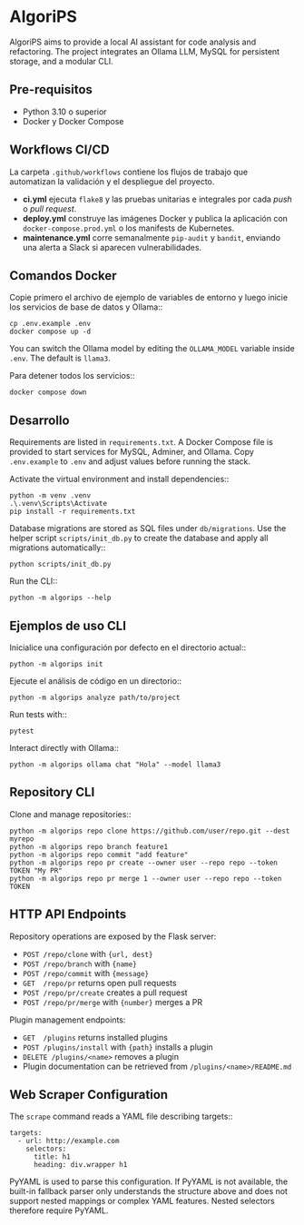 # AlgoriPS

AlgoriPS aims to provide a local AI assistant for code analysis and refactoring. The
project integrates an Ollama LLM, MySQL for persistent storage, and a modular CLI.

## Pre-requisitos

* Python 3.10 o superior
* Docker y Docker Compose

## Workflows CI/CD
La carpeta `.github/workflows` contiene los flujos de trabajo que
automatizan la validación y el despliegue del proyecto.
- **ci.yml** ejecuta `flake8` y las pruebas unitarias e
  integrales por cada *push* o *pull request*.
- **deploy.yml** construye las imágenes Docker y publica la
  aplicación con `docker-compose.prod.yml` o los manifests de
  Kubernetes.
- **maintenance.yml** corre semanalmente `pip-audit` y `bandit`,
  enviando una alerta a Slack si aparecen vulnerabilidades.

## Comandos Docker

Copie primero el archivo de ejemplo de variables de entorno y luego inicie los
servicios de base de datos y Ollama::

    cp .env.example .env
    docker compose up -d

You can switch the Ollama model by editing the `OLLAMA_MODEL` variable inside
`.env`. The default is `llama3`.

Para detener todos los servicios::

    docker compose down

## Desarrollo

Requirements are listed in `requirements.txt`. A Docker Compose file is provided to
start services for MySQL, Adminer, and Ollama. Copy `.env.example` to `.env` and
adjust values before running the stack.

Activate the virtual environment and install dependencies::

    python -m venv .venv
    .\.venv\Scripts\Activate
    pip install -r requirements.txt

Database migrations are stored as SQL files under `db/migrations`. Use the
helper script `scripts/init_db.py` to create the database and apply all
migrations automatically::

    python scripts/init_db.py

Run the CLI::

    python -m algorips --help

## Ejemplos de uso CLI

Inicialice una configuración por defecto en el directorio actual::

    python -m algorips init

Ejecute el análisis de código en un directorio::

    python -m algorips analyze path/to/project

Run tests with::

    pytest

Interact directly with Ollama::

    python -m algorips ollama chat "Hola" --model llama3

## Repository CLI

Clone and manage repositories::

    python -m algorips repo clone https://github.com/user/repo.git --dest myrepo
    python -m algorips repo branch feature1
    python -m algorips repo commit "add feature"
    python -m algorips repo pr create --owner user --repo repo --token TOKEN "My PR"
    python -m algorips repo pr merge 1 --owner user --repo repo --token TOKEN

## HTTP API Endpoints

Repository operations are exposed by the Flask server:
- `POST /repo/clone` with `{url, dest}`
- `POST /repo/branch` with `{name}`
- `POST /repo/commit` with `{message}`
- `GET  /repo/pr` returns open pull requests
- `POST /repo/pr/create` creates a pull request
- `POST /repo/pr/merge` with `{number}` merges a PR

Plugin management endpoints:
- `GET  /plugins` returns installed plugins
- `POST /plugins/install` with `{path}` installs a plugin
- `DELETE /plugins/<name>` removes a plugin
- Plugin documentation can be retrieved from `/plugins/<name>/README.md`

## Web Scraper Configuration

The ``scrape`` command reads a YAML file describing targets::

    targets:
      - url: http://example.com
        selectors:
          title: h1
          heading: div.wrapper h1

PyYAML is used to parse this configuration. If PyYAML is not available, the
built-in fallback parser only understands the structure above and does not
support nested mappings or complex YAML features. Nested selectors therefore
require PyYAML.
